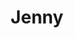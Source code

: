 ---
title: Jenny
date: 
draft: false

# descripcion
description : Argollas de plata 925

materials: Plata 925

color: Plateado

dimensions: 1,4cm diam

code: 01-11-0546

type: "Aros"

categories: []

price: $3.240,00

price_eftvo: $2.750,00

# Images
# first image will be shown in the product page
images:
  # - image: "images/path_to_image"
  # La ubicacion de las imagenes es imagenes/Aros/Aros.Argollas/01-11-0546-jenny
  - image: "./images/aros/argollas/01-11-0546.JPG"
---